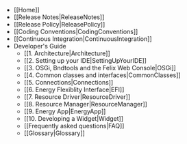 - [[Home]]
- [[Release Notes|ReleaseNotes]]
- [[Release Policy|ReleasePolicy]]
- [[Coding Conventions|CodingConventions]]
- [[Continuous Integration|ContinuousIntegration]]
- Developer's Guide
  - [[1. Architecture|Architecture]]
  - [[2. Setting up your IDE|SettingUpYourIDE]]
  - [[3. OSGi, Bndtools and the Felix Web Console|OSGi]]
  - [[4. Common classes and interfaces|CommonClasses]]
  - [[5. Connections|Connections]]
  - [[6. Energy Flexiblity Interface|EFI]]
  - [[7. Resource Driver|ResourceDriver]]
  - [[8. Resource Manager|ResourceManager]]
  - [[9. Energy App|EnergyApp]]
  - [[10. Developing a Widget|Widget]]
  - [[Frequently asked questions|FAQ]]
  - [[Glossary|Glossary]]
